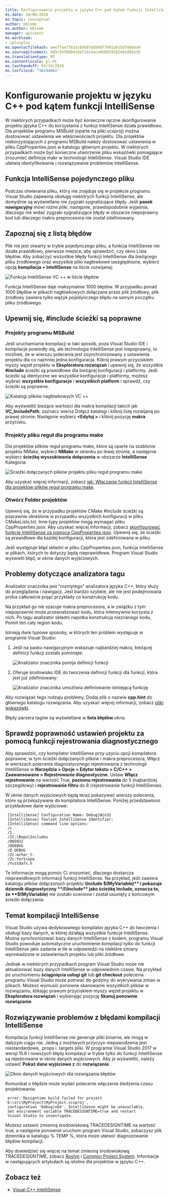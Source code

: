 ```yaml
---
title: Konfigurowanie projektu w języku C++ pod kątem funkcji IntelliSense
ms.date: 10/08/2018
ms.topic: conceptual
author: mblome
ms.author: mblome
manager: wpickett
ms.workload:
- cplusplus
ms.openlocfilehash: aee7faef7b33c8dd87a056077991a915df9b64a0
ms.sourcegitcommit: 4d9c54f689416bf1dc4ace058919592482d02e36
ms.translationtype: MT
ms.contentlocale: pl-PL
ms.lasthandoff: 03/19/2019
ms.locfileid: "58194061"
---
```

# <a name="configure-a-c-project-for-intellisense"></a>Konfigurowanie projektu w języku C++ pod kątem funkcji IntelliSense

W niektórych przypadkach może być konieczne ręczne skonfigurowanie projektu języka C++ do korzystania z funkcji IntelliSense działa prawidłowo. Dla projektów programu MSBuild (oparte na pliki.vcxproj) można dostosować ustawienia we właściwościach projektu. Dla projektów niekorzystających z programu MSBuild należy dostosować ustawienia w pliku CppProperties.json w katalogu głównym projektu. W niektórych przypadkach może być konieczne utworzenie pliku wskazówki pomagające zrozumieć definicje makr w technologii IntelliSense. Visual Studio IDE ułatwia identyfikowanie i rozwiązywanie problemów IntelliSense.



## <a name="single-file-intellisense"></a>Funkcja IntelliSense pojedynczego pliku

Podczas otwierania pliku, który nie znajduje się w projekcie programu Visual Studio zapewnia obsługę niektórych funkcji IntelliSense, ale domyślnie są wyświetlane nie zygzaki sygnalizujące błędy. Jeśli **pasek nawigacyjny** mówi *różne pliki*, następnie, prawdopodobnie wyjaśnia, dlaczego nie widać zygzaki sygnalizujące błędy w obszarze niepoprawny kod lub dlaczego makro preprocesora nie został zdefiniowany.

## <a name="check-the-error-list"></a>Zapoznaj się z listą błędów

Plik nie jest otwarty w trybie pojedynczego pliku, a funkcja IntelliSense nie działa prawidłowo, pierwsze miejsce, aby sprawdzić, czy okno Lista błędów. Aby zobaczyć wszystkie błędy funkcji IntelliSense dla bieżącego pliku źródłowego oraz wszystkie pliki nagłówkowe uwzględnione, wybierz opcję **kompilacja + IntelliSense** na liście rozwijanej:

![Funkcja IntelliSense VC ++ w liście błędów](media/vcpp-intellisense-error-list.png)

Funkcja IntelliSense daje maksymalnie 1000 błędów. W przypadku ponad 1000 błędów w plikach nagłówkowych dołączane przez plik źródłowy, plik źródłowy zawiera tylko wężyk pojedynczego błędu na samym początku pliku źródłowego.

## <a name="ensure-include-paths-are-correct"></a>Upewnij się, #include ścieżki są poprawne

### <a name="msbuild-projects"></a>Projekty programu MSBuild

Jeśli uruchamianie kompilacji w taki sposób, poza Visual Studio IDE i kompilacje powiodły się, ale technologia IntelliSense jest niepoprawny, to możliwe, że w wierszu polecenia jest zsynchronizowany z ustawienia projektu dla co najmniej jedna konfiguracja. Kliknij prawym przyciskiem myszy węzeł projektu w **Eksploratora rozwiązań** i upewnij się, że wszystkie **#include** ścieżki są prawidłowe dla bieżącej konfiguracji i platformy. Jeśli ścieżki są identyczne we wszystkie konfiguracje i platformy, możesz wybrać **wszystkie konfiguracje** i **wszystkich platform** i sprawdź, czy ścieżki są poprawne.

![Katalogi plików nagłówkowych VC ++](media/vcpp-intellisense-include-paths.png)

 Aby wyświetlić bieżące wartości dla makra kompilacji takich jak **VC_IncludePath**, zaznacz wiersz Dołącz katalogi i kliknij listę rozwijaną po prawej stronie. Następnie wybierz  **\<Edytuj >** i kliknij pozycję **makra** przycisku.

### <a name="makefile-projects"></a>Projekty pliku reguł dla programu make

Dla projektów plików reguł programu make, które są oparte na szablonie projektu NMake, wybierz **NMake** w okienku po lewej stronie, a następnie wybierz **ścieżkę wyszukiwania dołączenia** w obszarze **IntelliSense** Kategoria:

![Ścieżki dołączanych plików projektu pliku reguł programu make](media/vcpp-intellisense-makefile-include-paths.png)

Aby uzyskać więcej informacji, zobacz [jak: Włączanie funkcji IntelliSense dla projektów plików reguł programu make](/cpp/ide/how-to-enable-intellisense-for-makefile-projects).

### <a name="open-folder-projects"></a>Otwórz Folder projektów

Upewnij się, że w przypadku projektów CMake #include ścieżki są poprawnie określone w przypadku wszystkich konfiguracji w pliku CMakeLists.txt. Inne typy projektów mogą wymagać pliku CppProperties.json. Aby uzyskać więcej informacji, zobacz [skonfigurować funkcję IntelliSense za pomocą CppProperties.json](/cpp/build/open-folder-projects-cpp#configure-intellisense-and-browsing-hints-with-cpppropertiesjson). Upewnij się, że ścieżki są prawidłowe dla każdej konfiguracji, która jest zdefiniowana w pliku.

Jeśli występuje błąd składni w pliku CppProperties.json, funkcja IntelliSense w plikach, których to dotyczy będą nieprawidłowe. Program Visual Studio wyświetli błąd, w oknie danych wyjściowych.

## <a name="tag-parser-issues"></a>Problemy dotyczące analizatora tagu

Analizator znacznika jest "rozmytego" analizatora języka C++, który służy do przeglądania i nawigacji. Jest bardzo szybkie, ale nie jest podejmowana próba całkowicie pojąć przykłady co konstrukcję kodu.

Na przykład go nie szacuje makra preprocesora, a w związku z tym niepoprawnie może przeanalizować kodu, która intensywnie korzysta z nich. Po tagu analizator składni napotka konstrukcja nieznanego kodu, Pomiń ten cały region kodu.

Istnieją dwie typowe sposoby, w których ten problem występuje w programie Visual Studio:

1. Jeśli na pasku nawigacyjnym wskazuje najbardziej makra, bieżącej definicji funkcji zostało pominięte:

   ![Analizator znacznika pomija definicji funkcji](media/vcpp-intellisense-tag-parser-macro.png)

1. Oferuje środowisko IDE do tworzenia definicji funkcji dla funkcji, która jest już zdefiniowany:

   ![Analizator znacznika umożliwia definiowanie istniejącą funkcję](media/vcpp-intellisense-tag-parser-function.png)

Aby rozwiązać tego rodzaju problemy, Dodaj plik o nazwie **cpp.hint** do głównego katalogu rozwiązania. Aby uzyskać więcej informacji, zobacz [pliki wskazówki](/cpp/build/reference/hint-files).

Błędy parsera tagów są wyświetlane w **lista błędów** okna.

## <a name="validate-project-settings-with-diagnostic-logging"></a>Sprawdź poprawność ustawień projektu za pomocą funkcji rejestrowania diagnostycznego

Aby sprawdzić, czy kompilator IntelliSense przy użyciu opcji kompilatora poprawne, w tym ścieżki dołączanych plików i makra preprocesora, Włącz w wierszach polecenia diagnostycznego rejestrowania z technologii IntelliSense w **Narzędzia > Opcje > Edytor tekstu > C/C++ > Zaawansowane > Rejestrowanie diagnostyczne**. Ustaw **Włącz rejestrowanie** na wartość True, **poziomu rejestrowania** do 5 (najbardziej szczegółowy) i **rejestrowanie filtru** do 8 (rejestrowanie funkcji IntelliSense).

W oknie danych wyjściowych będą teraz pokazywać wierszy polecenia, które są przekazywane do kompilatora IntelliSense. Poniżej przedstawiono przykładowe dane wyjściowe:

```output
 [IntelliSense] Configuration Name: Debug|Win32
 [IntelliSense] Toolset IntelliSense Identifier:
 [IntelliSense] command line options:
 /c
 /I.
 /IC:\Repo\Includes
 /DWIN32
 /DDEBUG
 /D_DEBUG
 /Zc:wchar_t-
 /Zc:forScope
 /Yustdafx.h
```

Te informacje mogą pomóc Ci zrozumieć, dlaczego dostarcza nieprawidłowych informacji funkcji IntelliSense. Na przykład, jeśli zawiera katalogu plików dołączonych projektu **\Include $(MyVariable)** i pokazuje dziennik diagnostyczny **/I\Include** jako ścieżkę Include, oznacza to, że **$(MyVariable)** nie zostało ocenione i został usunięty z końcowym ścieżki dołączania.

## <a name="about-the-intellisense-build"></a>Temat kompilacji IntelliSense

Visual Studio używa dedykowanego kompilator języka C++ do tworzenia i obsługi bazy danych, w której działają wszystkie funkcje IntelliSense. Można synchronizować bazy danych IntelliSense z kodem, programu Visual Studio powoduje automatyczne uruchomienie kompilacji tylko do funkcji IntelliSense jako zadania w tle w odpowiedzi na niektóre zmiany wprowadzone w ustawieniach projektu lub pliki źródłowe.

Jednak w niektórych przypadkach program Visual Studio może nie aktualizować bazy danych IntelliSense w odpowiednim czasie. Na przykład po uruchomieniu **ściągnięcia usługi git** lub **git checkout** polecenia programu Visual Studio może potrwać do godziny do wykrywania zmian w plikach. Możesz wymusić ponowne skanowanie wszystkich plików w rozwiązaniu, klikając prawym przyciskiem myszy węzeł projektu w **Eksploratora rozwiązań** i wybierając pozycję **Skanuj ponownie rozwiązanie**.

## <a name="troubleshooting-intellisense-build-failures"></a>Rozwiązywanie problemów z błędami kompilacji IntelliSense

Kompilacja funkcji IntelliSense nie generuje pliki binarne, ale mogą w dalszym ciągu nie. Jedną z możliwych przyczyn niepowodzenia jest niestandardowe, .props i .targets pliki. W programie Visual Studio 2017 w wersji 15.6 i nowszych błędy kompilacji w trybie tylko do funkcji IntelliSense są rejestrowane w oknie danych wyjściowych. Aby je wyświetlić, należy ustawić **Pokaż dane wyjściowe z** do **rozwiązania**:

![Okno danych wyjściowych dla rozwiązania błędów](media/vcpp-intellisense-output-window.png)

Komunikat o błędzie może wydać polecenie włączenia śledzenia czasu projektowania:

```output
 error: Designtime build failed for project 'E:\src\MyProject\MyProject.vcxproj',
 configuration 'Debug|x64'. IntelliSense might be unavailable.
 Set environment variable TRACEDESIGNTIME=true and restart
 Visual Studio to investigate.
```

Możesz ustawić zmienną środowiskową TRACEDESIGNTIME na wartość true, a następnie ponownie uruchom program Visual Studio, zobaczysz plik dziennika w katalogu % TEMP %, która może ułatwić diagnozowanie błędów kompilacji.

Aby dowiedzieć się więcej na temat zmienną środowiskową TRACEDESIGNTIME, zobacz [Roslyn](https://github.com/dotnet/roslyn/wiki/Diagnosing-Project-System-Build-Errors) i [Common Project System](https://github.com/dotnet/project-system/blob/master/docs/design-time-builds.md). Informacje w następujących artykułach są istotne dla projektów w języku C++.

## <a name="see-also"></a>Zobacz też

- [Visual C++ IntelliSense](visual-cpp-intellisense.md)
